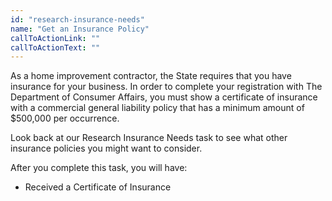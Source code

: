 ```yaml
---
id: "research-insurance-needs"
name: "Get an Insurance Policy"
callToActionLink: ""
callToActionText: ""
---
```


As a home improvement contractor, the State requires that you have insurance for your business. In order to complete your registration with The Department of Consumer Affairs, you must show a certificate of insurance with a commercial general liability policy that has a minimum amount of $500,000 per occurrence. 

Look back at our Research Insurance Needs task to see what other insurance policies you might want to consider.

After you complete this task, you will have:
- Received a Certificate of Insurance
